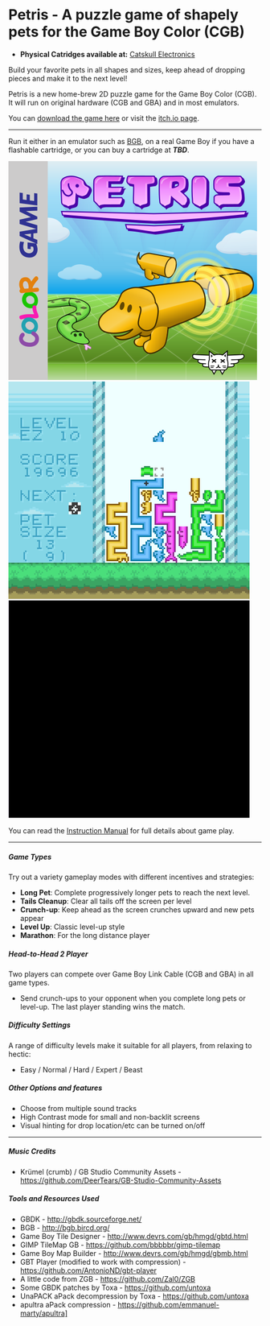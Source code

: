 Petris - A puzzle game of shapely pets for the Game Boy Color (CGB)
===========

* __Physical Catridges available at:__ [Catskull Electronics](https://catskullelectronics.com/collections/games/products/petris)

Build your favorite pets in all shapes and sizes, keep ahead of dropping pieces and make it to the next level!

Petris is a new home-brew 2D puzzle game for the Game Boy Color (CGB). It will run on original hardware (CGB and GBA) and in most emulators.

You can [download the game here](/rom/Petris.gbc) or visit the [itch.io page](https://bbbbbr.itch.io/petris).
_________________
Run it either in an emulator such as [BGB](http://bgb.bircd.org/), on a real Game Boy if you have a flashable cartridge, or you can buy a cartridge at _______TBD_______.

![Petris cartridge sticker](/res/printable/cartridge_sticker_petris_x300.png)
![Petris game in Long Pet game type](/info/Petris_LongPet.png)
![Petris game in Tail Cleanup game type](/info/petris_tail_cleanup.gif)

You can read the [Instruction Manual](/info/Manual.md) for full details about game play.

_________________

##### Game Types
Try out a variety gameplay modes with different incentives and strategies:
* **Long Pet**: Complete progressively longer pets to reach the next level.
* **Tails Cleanup**: Clear all tails off the screen per level
* **Crunch-up**: Keep ahead as the screen crunches upward and new pets appear
* **Level Up**: Classic level-up style
* **Marathon**: For the long distance player

##### Head-to-Head 2 Player
Two players can compete over Game Boy Link Cable (CGB and GBA) in all game types.
 * Send crunch-ups to your opponent when you complete long pets or level-up. The last player standing wins the match.

##### Difficulty Settings
A range of difficulty levels make it suitable for all players, from relaxing to hectic:
 * Easy / Normal / Hard / Expert / Beast

##### Other Options and features
 * Choose from multiple sound tracks
 * High Contrast mode for small and non-backlit screens
 * Visual hinting for drop location/etc can be turned on/off

_________________
##### Music Credits
 * Krümel (crumb) / GB Studio Community Assets - https://github.com/DeerTears/GB-Studio-Community-Assets

##### Tools and Resources Used
 * GBDK - http://gbdk.sourceforge.net/
 * BGB - http://bgb.bircd.org/
 * Game Boy Tile Designer - http://www.devrs.com/gb/hmgd/gbtd.html
 * GIMP TileMap GB - https://github.com/bbbbbr/gimp-tilemap
 * Game Boy Map Builder - http://www.devrs.com/gb/hmgd/gbmb.html
 * GBT Player (modified to work with compression) - https://github.com/AntonioND/gbt-player
 * A little code from ZGB - https://github.com/Zal0/ZGB
 * Some GBDK patches by Toxa  - https://github.com/untoxa
 * UnaPACK aPack decompression by Toxa  - https://github.com/untoxa
 * apultra aPack compression - https://github.com/emmanuel-marty/apultra]

